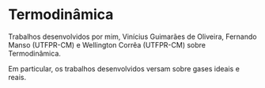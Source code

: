 # Termodinâmica
<p>Trabalhos desenvolvidos por mim, Vinícius Guimarães de Oliveira, Fernando Manso (UTFPR-CM) e Wellington Corrêa (UTFPR-CM) sobre Termodinâmica.</p>
<p>Em particular, os trabalhos desenvolvidos versam sobre gases ideais e reais.</p>
